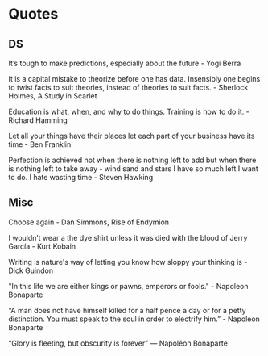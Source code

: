 # Quotes
## DS
It’s tough to make predictions, especially about the future - Yogi Berra

It is a capital mistake to theorize before one has data. Insensibly one begins to twist facts to suit theories, instead of theories to suit facts. - Sherlock Holmes, A Study in Scarlet

Education is what, when, and why to do things. Training is how to do it. - Richard Hamming

Let all your things have their places let each part of your business have its time - Ben Franklin

Perfection is achieved not when there is nothing left to add but when there is nothing left to take away - wind sand and stars
I have so much left I want to do. I hate wasting time - Steven Hawking

## Misc
Choose again - Dan Simmons, Rise of Endymion

I wouldn’t wear a the dye shirt unless it was died with the blood of Jerry García - Kurt Kobain

Writing is nature's way of letting you know how sloppy your thinking is - Dick Guindon

"In this life we are either kings or pawns, emperors or fools." - Napoleon Bonaparte

“A man does not have himself killed for a half pence a day or for a petty distinction. You must speak to the soul in order to electrify him.” - Napoleon Bonaparte

“Glory is fleeting, but obscurity is forever” ― Napoléon Bonaparte